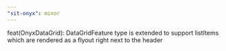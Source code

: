 ```yaml
---
"sit-onyx": minor
---
```


feat(OnyxDataGrid): DataGridFeature type is extended to support listItems which are rendered as a flyout right next to the header
